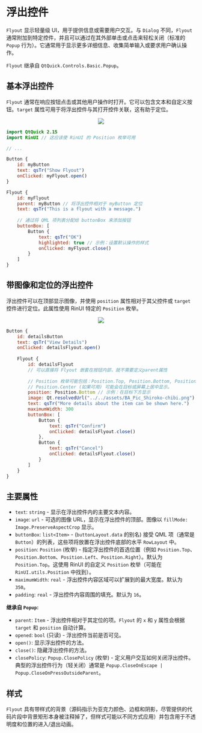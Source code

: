 # 浮出控件

`Flyout` 显示轻量级 UI，用于提供信息或需要用户交互。与 `Dialog` 不同，`Flyout` 通常附加到特定控件，并且可以通过在其外部单击或点击来轻松关闭（标准的 `Popup` 行为）。它通常用于显示更多详细信息、收集简单输入或要求用户确认操作。

`Flyout` 继承自 `QtQuick.Controls.Basic.Popup`。

## 基本浮出控件

`Flyout` 通常在响应按钮点击或其他用户操作时打开。它可以包含文本和自定义按钮。`target` 属性可用于将浮出控件与其打开控件关联，这有助于定位。

<div align="center">
  <img src="/assets/images/DialogsAndFlyouts/Flyout/flyout-basic.png"> <!-- 占位符：图片路径待确认或创建 -->
</div>

```qml
import QtQuick 2.15
import RinUI // 这应该使 RinUI 的 Position 枚举可用

// ...

Button {
    id: myButton
    text: qsTr("Show Flyout")
    onClicked: myFlyout.open()
}

Flyout {
    id: myFlyout
    parent: myButton // 将浮出控件相对于 myButton 定位
    text: qsTr("This is a flyout with a message.")
    
    // 通过将 QML 项列表分配给 buttonBox 来添加按钮
    buttonBox: [
        Button {
            text: qsTr("OK")
            highlighted: true // 示例：设置默认操作的样式
            onClicked: myFlyout.close()
        }
    ]
}
```

## 带图像和定位的浮出控件

浮出控件可以在顶部显示图像，并使用 `position` 属性相对于其父控件或 `target` 控件进行定位。此属性使用 RinUI 特定的 `Position` 枚举。

<div align="center">
  <img src="/assets/images/DialogsAndFlyouts/Flyout/flyout-image-positioned.png"> <!-- 占位符：图片路径待确认或创建 -->
</div>

```qml
Button {
    id: detailsButton
    text: qsTr("View Details")
    onClicked: detailsFlyout.open()
    
    Flyout {
        id: detailsFlyout
        // 可以直接将 Flyout 嵌套在按钮内部，就不需要定义parent属性
        
        // Position 枚举可能包括：Position.Top, Position.Bottom, Position.Left, Position.Right
        // Position.Center (如果可用) 可能会在目标或屏幕上居中显示。
        position: Position.Bottom // 示例：在目标下方显示
        image: Qt.resolvedUrl("../../assets/BA_Pic_Shiroko-chibi.png") // 确保路径正确
        text: qsTr("More details about the item can be shown here.")
        maximumWidth: 300
        buttonBox: [
            Button {
                text: qsTr("Confirm")
                onClicked: detailsFlyout.close()
            },
            Button {
                text: qsTr("Cancel")
                onClicked: detailsFlyout.close()
            }
        ]
    }
}
```

## 主要属性

*   `text`: `string` - 显示在浮出控件内的主要文本内容。
*   `image`: `url` - 可选的图像 URL，显示在浮出控件的顶部。图像以 `fillMode: Image.PreserveAspectCrop` 显示。
*   `buttonBox`: `list<Item>` - (`buttonLayout.data` 的别名) 接受 QML 项（通常是 `Button`）的列表，这些项将放置在浮出控件底部的水平 `RowLayout` 中。
*   `position`: `Position` (枚举) - 指定浮出控件的首选位置（例如 `Position.Top`、`Position.Bottom`、`Position.Left`、`Position.Right`）。默认为 `Position.Top`。这使用 RinUI 的自定义 `Position` 枚举（可能在 `RinUI.utils.Position` 中找到）。
*   `maximumWidth`: `real` - 浮出控件内容区域可以扩展到的最大宽度。默认为 `350`。
*   `padding`: `real` - 浮出控件内容周围的填充。默认为 `16`。

**继承自 `Popup`:**
*   `parent`: `Item` - 浮出控件相对于其定位的项。`Flyout` 的 `x` 和 `y` 属性会根据 `target` 和 `position` 自动计算。
*   `opened`: `bool` (只读) - 浮出控件当前是否可见。
*   `open()`: 显示浮出控件的方法。
*   `close()`: 隐藏浮出控件的方法。
*   `closePolicy`: `Popup.ClosePolicy` (枚举) - 定义用户交互如何关闭浮出控件。典型的浮出控件行为（轻关闭）通常是 `Popup.CloseOnEscape | Popup.CloseOnPressOutsideParent`。

## 样式

`Flyout` 具有带样式的背景（源码指示为亚克力颜色、边框和阴影，尽管提供的代码片段中背景矩形本身被注释掉了，但样式可能以不同方式应用）并包含用于不透明度和位置的进入/退出动画。
```
